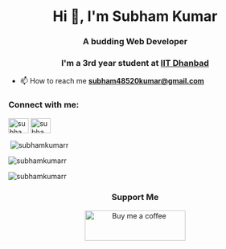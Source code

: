 <h1 align="center">Hi 👋, I'm Subham Kumar</h1>
<h3 align="center">A budding Web Developer</h3>
<h3 align="center">I'm a 3rd year student at <a href="https://www.iitism.ac.in/">IIT Dhanbad</a> </h3>

- 📫 How to reach me **subham48520kumar@gmail.com**

<h3 align="left">Connect with me:</h3>
<p align="left">
<a href="https://linkedin.com/in/subham-kumar-46821818b/" target="blank"><img align="center" src="https://raw.githubusercontent.com/rahuldkjain/github-profile-readme-generator/master/src/images/icons/Social/linked-in-alt.svg" alt="subham-kumar-46821818b/" height="30" width="40" /></a>
<a href="https://instagram.com/subham._.16" target="blank"><img align="center" src="https://raw.githubusercontent.com/rahuldkjain/github-profile-readme-generator/master/src/images/icons/Social/instagram.svg" alt="subham._.16" height="30" width="40" /></a>
</p>

<p>&nbsp;<img align="center" src="https://github-readme-stats.vercel.app/api?username=subhamkumarr&show_icons=true&locale=en&theme=radical" alt="subhamkumarr" /></p>
<p><img src="https://github-readme-stats.vercel.app/api/top-langs?username=subhamkumarr&show_icons=true&locale=en&layout=compact&theme=radical" alt="subhamkumarr" /></p>
<p align="left"> <img src="https://komarev.com/ghpvc/?username=subhamkumarr&label=Profile%20views&color=0e75b6&style=flat" alt="subhamkumarr" /> </p>
<h3 align="center">Support Me</h3>
<p align="center">
  <a href="https://www.buymeacoffee.com/subhamkumar" target="_blank"><img src="https://josechurape.files.wordpress.com/2022/08/buymecoffeebutton-1.png?w=1400&h=9999" alt="Buy me a coffee" height="60" width="200" style="max-width: 100%; "></a>
</p>
